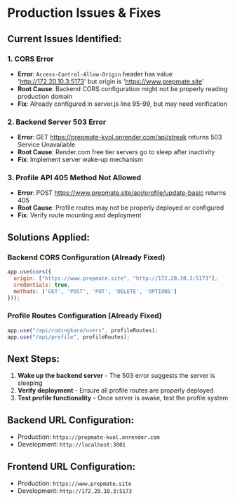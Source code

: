 # Production Issues & Fixes

## Current Issues Identified:

### 1. CORS Error
- **Error**: `Access-Control-Allow-Origin` header has value 'http://172.20.10.3:5173' but origin is 'https://www.prepmate.site'
- **Root Cause**: Backend CORS configuration might not be properly reading production domain
- **Fix**: Already configured in server.js line 95-99, but may need verification

### 2. Backend Server 503 Error
- **Error**: GET https://prepmate-kvol.onrender.com/api/streak returns 503 Service Unavailable
- **Root Cause**: Render.com free tier servers go to sleep after inactivity
- **Fix**: Implement server wake-up mechanism

### 3. Profile API 405 Method Not Allowed
- **Error**: POST https://www.prepmate.site/api/profile/update-basic returns 405
- **Root Cause**: Profile routes may not be properly deployed or configured
- **Fix**: Verify route mounting and deployment

## Solutions Applied:

### Backend CORS Configuration (Already Fixed)
```javascript
app.use(cors({
  origin: ["https://www.prepmate.site", "http://172.20.10.3:5173"],
  credentials: true,
  methods: ['GET', 'POST', 'PUT', 'DELETE', 'OPTIONS']
}));
```

### Profile Routes Configuration (Already Fixed)
```javascript
app.use("/api/codingkaro/users", profileRoutes);
app.use("/api/profile", profileRoutes);
```

## Next Steps:

1. **Wake up the backend server** - The 503 error suggests the server is sleeping
2. **Verify deployment** - Ensure all profile routes are properly deployed
3. **Test profile functionality** - Once server is awake, test the profile system

## Backend URL Configuration:
- Production: `https://prepmate-kvol.onrender.com`
- Development: `http://localhost:3001`

## Frontend URL Configuration:
- Production: `https://www.prepmate.site`
- Development: `http://172.20.10.3:5173`
